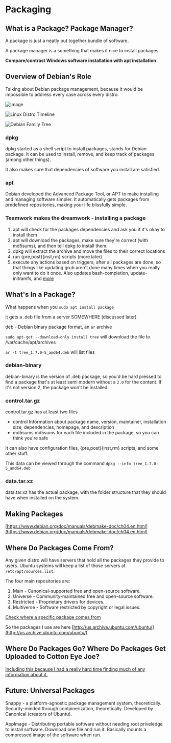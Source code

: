 # Packaging

## What is a Package? Package Manager?

A package is just a neatly put together bundle of software.

A package manager is a something that makes it nice to install packages.

**Compare/contrast Windows software installation with apt installation**

## Overview of Debian's Role

Talking about Debian package management, because it would be impossible to
address every case across every distro.

![image](/home/ryan/repos/packaging-demo/package_manager_comparison_table.jpg)

![Linux Distro Timeline](https://www.cyberciti.biz/tips/wp-content/uploads/2007/06/44218-linuxdistrotimeline-7.2.png)

![Debian Family Tree](https://upload.wikimedia.org/wikipedia/commons/d/d8/Debian_family_tree_11-06.png)

### dpkg
dpkg started as a shell script to install packages, stands for Debian package.
It can be used to install, remove, and keep track of packages (among other
things).

It also makes sure that dependencies of software you install are satisfied.

### apt
Debian developed the Advanced Package Tool, or APT to make installing and
managing software simpler. It automatically gets packages from predefined
repositories, making your life blissfully simple.

### Teamwork makes the dreamwork - installing a package
1. apt will check for the packages dependencies and ask you if it's okay to
   install them
2. apt will download the packages, make sure they're correct (with md5sums), and
   then tell dpkg to install them.
3. dpkg will extract the archive and move the files to their correct locations
4. run {pre,post}{inst,rm} scripts (more later)
5. execute any actions based on triggers, after all packages are done, so that
   things like updating grub aren't done many times when you really only want to
   do it once. Also updates bash-completion, update-initramfs, and
   [more](https://wiki.debian.org/DpkgTriggers)

## What's In a Package?

What happens when you `sudo apt install package`

it gets a .deb file from a server SOMEWHERE (discussed later)

deb - Debian binary package format, an `ar` archive

`sudo apt-get --download-only install tree` will download the file to
/var/cache/apt/archives

`ar -t tree_1.7.0-5_amd64.deb` will list files

### debian-binary

debian-binary is the version of .deb package, so you'd be hard pressed to find
a package that's at least semi modern without a `2.0` for the content. If it's
not version 2, the package won't be installed.

### control.tar.gz

control.tar.gz has at least two files
 - control
    Information about package name, version, maintainer, installation size,
    dependencies, homepage, and description
 - md5sums
    md5sums for each file included in the package, so you can think you're safe

It can also have configuration files, {pre,post}{inst,rm} scripts, and some
other stuff.

This data can be viewed through the command `dpkg --info tree_1.7.0-5_amd64.deb`

### data.tar.xz

data.tar.xz has the actual package, with the folder structure that they should
have when installed on the system.

## Making Packages

[https://www.debian.org/doc/manuals/debmake-doc/ch04.en.html](https://www.debian.org/doc/manuals/debmake-doc/ch04.en.html)


## Where Do Packages Come From?

Any given distro will have servers that hold all the packages they provide to
users. Ubuntu systems will keep a list of those servers at
`/etc/apt/sources.list`.

The four main repositories are:

1. Main - Canonical-supported free and open-source software.
2. Universe - Community-maintained free and open-source software.
3. Restricted - Proprietary drivers for devices.
4. Multiverse - Software restricted by copyright or legal issues.

[Check where a specific package comes
from](https://askubuntu.com/questions/8560/how-do-i-find-out-which-repository-a-package-comes-from#8567)

So the packages I use are here
[http://us.archive.ubuntu.com/ubuntu/](http://us.archive.ubuntu.com/ubuntu/)

## Where Do Packages Go? Where Do Packages Get Uploaded to Cotton Eye Joe?

[Including this because I had a really hard time finding much of any information
about
it.](https://askubuntu.com/questions/16446/how-to-get-my-software-into-ubuntu)

## Future: Universal Packages

Snappy - a platform-agnostic package management system, theoretically.
Security-minded through containerization, theoretically. Developed by Canonical
(creators of Ubuntu).

AppImage - Distributing portable software without needing root priveledge to
install software. Download one file and run it. Basically mounts a compressed
image of the software when run.

<!-- vim: set tw=80 spell -->
